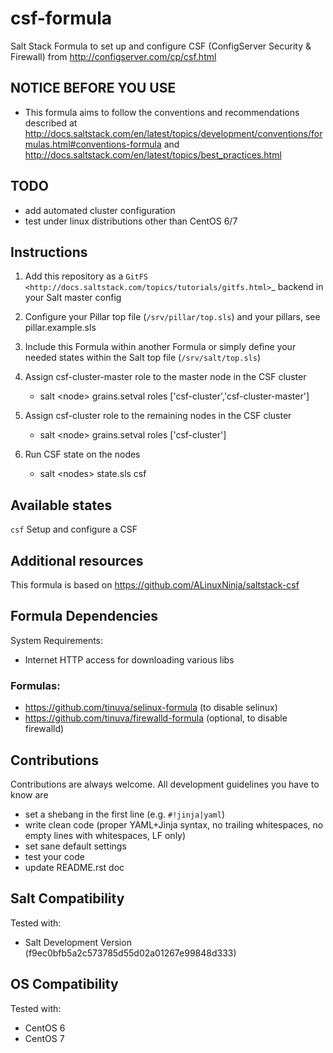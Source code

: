 # csf-formula

Salt Stack Formula to set up and configure CSF (ConfigServer Security & Firewall) from http://configserver.com/cp/csf.html

## NOTICE BEFORE YOU USE

* This formula aims to follow the conventions and recommendations described at http://docs.saltstack.com/en/latest/topics/development/conventions/formulas.html#conventions-formula and http://docs.saltstack.com/en/latest/topics/best_practices.html

## TODO

* add automated cluster configuration
* test under linux distributions other than CentOS 6/7

## Instructions

1. Add this repository as a `GitFS <http://docs.saltstack.com/topics/tutorials/gitfs.html>`_ backend in your Salt master config

2. Configure your Pillar top file (``/srv/pillar/top.sls``) and your pillars, see pillar.example.sls

3. Include this Formula within another Formula or simply define your needed states within the Salt top file (``/srv/salt/top.sls``)

4. Assign csf-cluster-master role to the master node in the CSF cluster
	* salt \<node\> grains.setval roles ['csf-cluster','csf-cluster-master']

5. Assign csf-cluster role to the remaining nodes in the CSF cluster
	* salt \<node\> grains.setval roles ['csf-cluster']

6. Run CSF state on the nodes
	* salt \<nodes\> state.sls csf

## Available states

``csf``
Setup and configure a CSF

## Additional resources

This formula is based on https://github.com/ALinuxNinja/saltstack-csf

## Formula Dependencies

System Requirements:

* Internet HTTP access for downloading various libs

### Formulas:

* https://github.com/tinuva/selinux-formula (to disable selinux)
* https://github.com/tinuva/firewalld-formula (optional, to disable firewalld)

## Contributions

Contributions are always welcome. All development guidelines you have to know are

* set a shebang in the first line (e.g. ``#!jinja|yaml``)
* write clean code (proper YAML+Jinja syntax, no trailing whitespaces, no empty lines with whitespaces, LF only)
* set sane default settings
* test your code
* update README.rst doc

## Salt Compatibility

Tested with:

* Salt Development Version (f9ec0bfb5a2c573785d55d02a01267e99848d333)

## OS Compatibility

Tested with:

* CentOS 6
* CentOS 7


